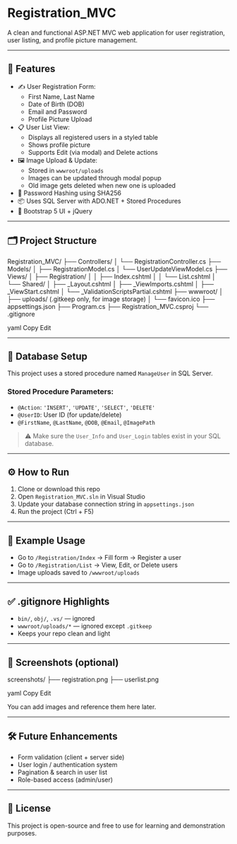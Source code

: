 # Registration_MVC

A clean and functional ASP.NET MVC web application for user registration, user listing, and profile picture management.

---

## 🚀 Features

- ✍️ User Registration Form:
  - First Name, Last Name
  - Date of Birth (DOB)
  - Email and Password
  - Profile Picture Upload
- 📋 User List View:
  - Displays all registered users in a styled table
  - Shows profile picture
  - Supports Edit (via modal) and Delete actions
- 🖼️ Image Upload & Update:
  - Stored in `wwwroot/uploads`
  - Images can be updated through modal popup
  - Old image gets deleted when new one is uploaded
- 🔐 Password Hashing using SHA256
- 📦 Uses SQL Server with ADO.NET + Stored Procedures
- 🎨 Bootstrap 5 UI + jQuery

---

## 🗂️ Project Structure

Registration_MVC/
├── Controllers/
│ └── RegistrationController.cs
├── Models/
│ ├── RegistrationModel.cs
│ └── UserUpdateViewModel.cs
├── Views/
│ ├── Registration/
│ │ ├── Index.cshtml
│ │ └── List.cshtml
│ └── Shared/
│ ├── _Layout.cshtml
│ ├── _ViewImports.cshtml
│ ├── _ViewStart.cshtml
│ └── _ValidationScriptsPartial.cshtml
├── wwwroot/
│ ├── uploads/ (.gitkeep only, for image storage)
│ └── favicon.ico
├── appsettings.json
├── Program.cs
├── Registration_MVC.csproj
└── .gitignore

yaml
Copy
Edit

---

## 💾 Database Setup

This project uses a stored procedure named `ManageUser` in SQL Server.

### Stored Procedure Parameters:
- `@Action`: `'INSERT'`, `'UPDATE'`, `'SELECT'`, `'DELETE'`
- `@UserID`: User ID (for update/delete)
- `@FirstName`, `@LastName`, `@DOB`, `@Email`, `@ImagePath`

> ⚠️ Make sure the `User_Info` and `User_Login` tables exist in your SQL database.

---

## ⚙️ How to Run

1. Clone or download this repo
2. Open `Registration_MVC.sln` in Visual Studio
3. Update your database connection string in `appsettings.json`
4. Run the project (Ctrl + F5)

---

## 🧪 Example Usage

- Go to `/Registration/Index` → Fill form → Register a user
- Go to `/Registration/List` → View, Edit, or Delete users
- Image uploads saved to `/wwwroot/uploads`

---

## ✅ .gitignore Highlights

- `bin/`, `obj/`, `.vs/` — ignored
- `wwwroot/uploads/*` — ignored except `.gitkeep`
- Keeps your repo clean and light

---

## 📸 Screenshots (optional)

screenshots/
├── registration.png
├── userlist.png

yaml
Copy
Edit

You can add images and reference them here later.

---

## 🛠️ Future Enhancements

- Form validation (client + server side)
- User login / authentication system
- Pagination & search in user list
- Role-based access (admin/user)

---

## 📄 License

This project is open-source and free to use for learning and demonstration purposes.

